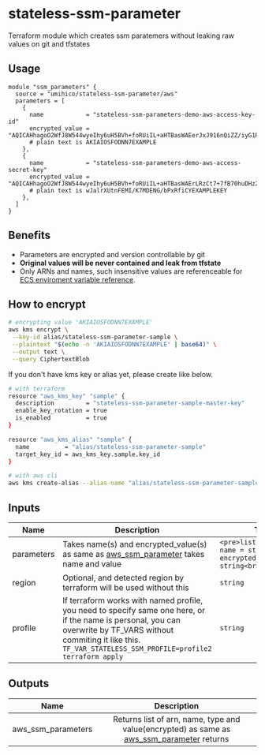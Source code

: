 # stateless-ssm-parameter

Terraform module which creates ssm paratemers without leaking raw values on git and tfstates

## Usage

```hcl
module "ssm_parameters" {
  source = "umihico/stateless-ssm-parameter/aws"
  parameters = [
    {
      name            = "stateless-ssm-parameters-demo-aws-access-key-id"
      encrypted_value = "AQICAHhagoO2WfJ8W544wyeIhy6uH5BVh+foRUiIL+aHTBasWAEerJxJ916nQiZZ/iyG1R/QAAAAcjBwBgkqhkiG9w0BBwagYzBhAgEAMFwGCSqGSIb3DQEHATAeBglghkgBZQMEAS4wEQQMwkGbReMOfMz1hskbAgEQgC/06wdTixGxA1JXjv5P2Wsc3cWQDrga6Fr812KWShIrzkqkQuu1Eh9wQu+/SaYkOQ=="
      # plain text is AKIAIOSFODNN7EXAMPLE
    },
    {
      name            = "stateless-ssm-parameters-demo-aws-access-secret-key"
      encrypted_value = "AQICAHhagoO2WfJ8W544wyeIhy6uH5BVh+foRUiIL+aHTBasWAErLRzCt7+7fB70huDHz2dXAAAAhzCBhAYJKoZIhvcNAQcGoHcwdQIBADBwBgkqhkiG9w0BBwEwHgYJYIZIAWUDBAEuMBEEDOCJ2grtpOxNiQ8lhwIBEIBDhm+XF+Ij/b7mgpjnHB0ERjc7J7bXQLXfuZ/JB94sy45aKpAcihP8aK7jBa2nsifO9pVd9j7L/N4f9WxdXKGp9r75yw=="
      # plain text is wJalrXUtnFEMI/K7MDENG/bPxRfiCYEXAMPLEKEY
    },
  ]
}
```

## Benefits

- Parameters are encrypted and version controllable by git
- **Original values will be never contained and leak from tfstate**
- Only ARNs and names, such insensitive values are referenceable for [ECS enviroment variable reference](https://docs.aws.amazon.com/AmazonECS/latest/developerguide/specifying-sensitive-data-parameters.html).

## How to encrypt

```bash
# encrypting value 'AKIAIOSFODNN7EXAMPLE'
aws kms encrypt \
 --key-id alias/stateless-ssm-parameter-sample \
 --plaintext "$(echo -n 'AKIAIOSFODNN7EXAMPLE' | base64)" \
 --output text \
 --query CiphertextBlob
```

If you don't have kms key or alias yet, please create like below.

```bash
# with terraform
resource "aws_kms_key" "sample" {
  description         = "stateless-ssm-parameter-sample-master-key"
  enable_key_rotation = true
  is_enabled          = true
}

resource "aws_kms_alias" "sample" {
  name          = "alias/stateless-ssm-parameter-sample"
  target_key_id = aws_kms_key.sample.key_id
}

# with aws cli
aws kms create-alias --alias-name "alias/stateless-ssm-parameter-sample2" --target-key-id $(aws kms create-key --output text --query "KeyMetadata.KeyId" --description "stateless-ssm-parameter-sample2-master-key")
```

## Inputs

| Name       | Description                                                                                                                                                                                                                | Type                                                                              | Default     | Required |
| ---------- | -------------------------------------------------------------------------------------------------------------------------------------------------------------------------------------------------------------------------- | --------------------------------------------------------------------------------- | ----------- | :------: |
| parameters | Takes name(s) and encrypted_value(s) as same as [aws_ssm_parameter](https://registry.terraform.io/providers/hashicorp/aws/latest/docs/resources/ssm_parameter) takes name and value                                        | `<pre>list(object({<br> name = string<br> encrypted_value = string<br> }))</pre>` | -           |   yes    |
| region     | Optional, and detected region by terraform will be used without this                                                                                                                                                       | `string`                                                                          | `null`      |    no    |
| profile    | If terraform works with named profile, you need to specify same one here, or if the name is personal, you can overwrite by TF_VARS without commiting it like this. `TF_VAR_STATELESS_SSM_PROFILE=profile2 terraform apply` | `string`                                                                          | `"default"` |    no    |

## Outputs

| Name               |                                                                                      Description                                                                                       |
| ------------------ | :------------------------------------------------------------------------------------------------------------------------------------------------------------------------------------: |
| aws_ssm_parameters | Returns list of arn, name, type and value(encrypted) as same as [aws_ssm_parameter](https://registry.terraform.io/providers/hashicorp/aws/latest/docs/resources/ssm_parameter) returns |
